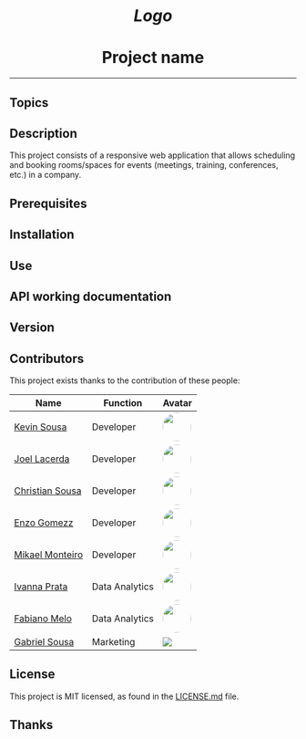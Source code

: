<h1 align="center"><i>Logo</i></h1>

<h1 align="center"> Project name </h1>

---

## Topics

## Description

This project consists of a responsive web application that allows scheduling and booking rooms/spaces for events (meetings, training, conferences, etc.) in a company.

## Prerequisites

## Installation

## Use

## API working documentation

## Version

## Contributors

This project exists thanks to the contribution of these people:

| Name | Function | Avatar |
| --- | --- | --- |
| <a href="https://github.com/kevinDsousa">Kevin Sousa</a> | Developer |  <a href="https://github.com/kevinDsousa"><img src="https://github.com/kevinDsousa.png" width="50" style="border-radius:50%"></a> |
| <a href="https://github.com/joellacerda">Joel Lacerda</a> | Developer | <a href="https://github.com/joellacerda"><img src="https://github.com/joellacerda.png" width="50" style="border-radius:50%"></a> |
| <a href="https://github.com/christiansousadev">Christian Sousa</a> | Developer | <a href="https://github.com/christiansousadev"><img src="https://github.com/christiansousadev.png" width="50" style="border-radius:50%"></a> |
| <a href="https://github.com/enzogomezz">Enzo Gomezz</a> | Developer | <a href="https://github.com/enzogomezz"><img src="https://github.com/enzogomezz.png" width="50" style="border-radius:50%"></a> |
| <a href="https://github.com/mikaelmonteirodev">Mikael Monteiro</a> |Developer | <a href="https://github.com/mikaelmonteirodev"><img src="https://github.com/mikaelmonteirodev.png" width="50" style="border-radius:50%"></a> |
| <a href="https://github.com/ivannaprata">Ivanna Prata</a> | Data Analytics |  <a href="https://github.com/ivannaprata"><img src="https://github.com/ivannaprata.png" width="50" style="border-radius:50%"></a> |
| <a href="https://github.com/fabianopmelo">Fabiano Melo</a> | Data Analytics | <a href="https://github.com/fabianopmelo"><img src="https://github.com/fabianopmelo.png" width="50" style="border-radius:50%"></a> |
| <a href="https://github.com/gabrielsousarod">Gabriel Sousa</a>| Marketing| <a href="https://github.com/gabriellsousa"><img src="https://github.com/gabrielsousarod.png?size=60"></a> |

## License

This project is MIT licensed, as found in the <a href="https://github.com/HackathonTeam05/Guardian/blob/main/LICENSE">LICENSE.md</a> file.

## Thanks
